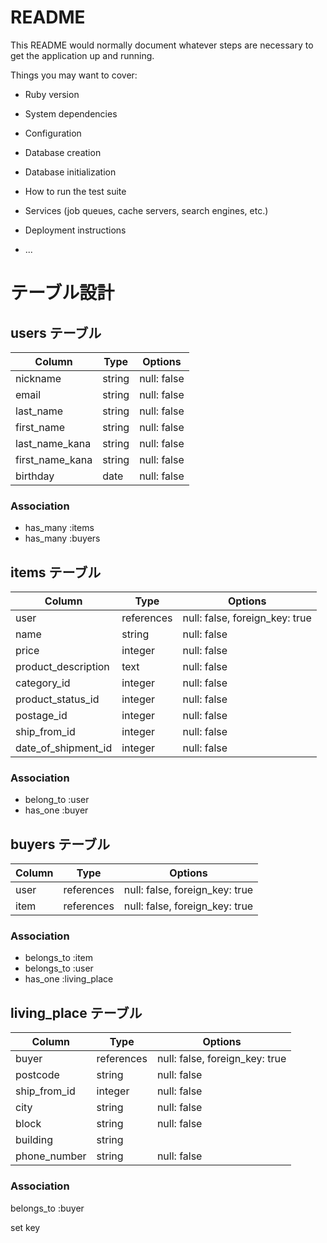 # README

This README would normally document whatever steps are necessary to get the
application up and running.

Things you may want to cover:

- Ruby version

- System dependencies

- Configuration

- Database creation

- Database initialization

- How to run the test suite

- Services (job queues, cache servers, search engines, etc.)

- Deployment instructions

- ...

# テーブル設計

## users テーブル

| Column          | Type   | Options     |
| --------------- | ------ | ----------- |
| nickname        | string | null: false |
| email           | string | null: false |
| last_name       | string | null: false |
| first_name      | string | null: false |
| last_name_kana  | string | null: false |
| first_name_kana | string | null: false |
| birthday        | date   | null: false |

### Association

- has_many :items
- has_many :buyers

## items テーブル

| Column              | Type       | Options                        |
| ------------------- | ---------- | ------------------------------ |
| user                | references | null: false, foreign_key: true |
| name                | string     | null: false                    |
| price               | integer    | null: false                    |
| product_description | text       | null: false                    |
| category_id         | integer    | null: false                    |
| product_status_id   | integer    | null: false                    |
| postage_id          | integer    | null: false                    |
| ship_from_id        | integer    | null: false                    |
| date_of_shipment_id | integer    | null: false                    |

### Association
- belong_to :user
- has_one :buyer

## buyers テーブル

| Column      | Type       | Options                        |
| ----------- | ---------- | ------------------------------ |
| user        | references | null: false, foreign_key: true |
| item        | references | null: false, foreign_key: true |



### Association
- belongs_to :item
- belongs_to :user
- has_one :living_place

## living_place テーブル

| Column        | Type       | Options                        |
| ------------- | ---------- | ------------------------------ |
| buyer         | references | null: false, foreign_key: true |
| postcode      | string     | null: false                    |
| ship_from_id  | integer    | null: false                    |
| city          | string     | null: false                    |
| block         | string     | null: false                    |
| building      | string     |                                |
| phone_number  | string     | null: false                    |

### Association
belongs_to :buyer

set key